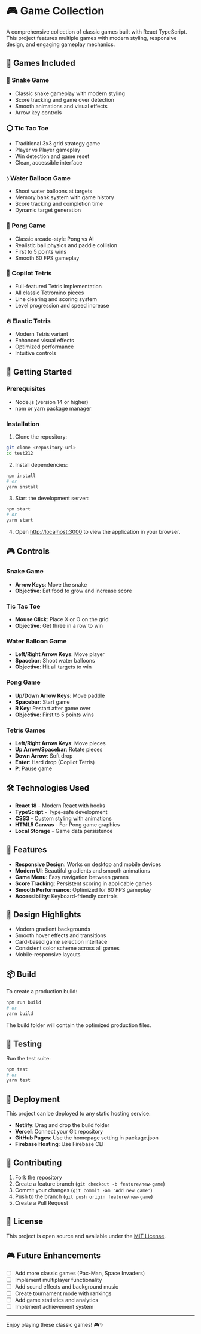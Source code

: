 # 🎮 Game Collection

A comprehensive collection of classic games built with React TypeScript. This project features multiple games with modern styling, responsive design, and engaging gameplay mechanics.

## 🎯 Games Included

### 🐍 Snake Game
- Classic snake gameplay with modern styling
- Score tracking and game over detection
- Smooth animations and visual effects
- Arrow key controls

### ⭕ Tic Tac Toe
- Traditional 3x3 grid strategy game
- Player vs Player gameplay
- Win detection and game reset
- Clean, accessible interface

### 💧 Water Balloon Game
- Shoot water balloons at targets
- Memory bank system with game history
- Score tracking and completion time
- Dynamic target generation

### 🏓 Pong Game
- Classic arcade-style Pong vs AI
- Realistic ball physics and paddle collision
- First to 5 points wins
- Smooth 60 FPS gameplay

### 🧩 Copilot Tetris
- Full-featured Tetris implementation
- All classic Tetromino pieces
- Line clearing and scoring system
- Level progression and speed increase

### 🔥 Elastic Tetris
- Modern Tetris variant
- Enhanced visual effects
- Optimized performance
- Intuitive controls

## 🚀 Getting Started

### Prerequisites
- Node.js (version 14 or higher)
- npm or yarn package manager

### Installation

1. Clone the repository:
```bash
git clone <repository-url>
cd test212
```

2. Install dependencies:
```bash
npm install
# or
yarn install
```

3. Start the development server:
```bash
npm start
# or
yarn start
```

4. Open [http://localhost:3000](http://localhost:3000) to view the application in your browser.

## 🎮 Controls

### Snake Game
- **Arrow Keys**: Move the snake
- **Objective**: Eat food to grow and increase score

### Tic Tac Toe
- **Mouse Click**: Place X or O on the grid
- **Objective**: Get three in a row to win

### Water Balloon Game
- **Left/Right Arrow Keys**: Move player
- **Spacebar**: Shoot water balloons
- **Objective**: Hit all targets to win

### Pong Game
- **Up/Down Arrow Keys**: Move paddle
- **Spacebar**: Start game
- **R Key**: Restart after game over
- **Objective**: First to 5 points wins

### Tetris Games
- **Left/Right Arrow Keys**: Move pieces
- **Up Arrow/Spacebar**: Rotate pieces
- **Down Arrow**: Soft drop
- **Enter**: Hard drop (Copilot Tetris)
- **P**: Pause game

## 🛠 Technologies Used

- **React 18** - Modern React with hooks
- **TypeScript** - Type-safe development
- **CSS3** - Custom styling with animations
- **HTML5 Canvas** - For Pong game graphics
- **Local Storage** - Game data persistence

## 📱 Features

- **Responsive Design**: Works on desktop and mobile devices
- **Modern UI**: Beautiful gradients and smooth animations
- **Game Menu**: Easy navigation between games
- **Score Tracking**: Persistent scoring in applicable games
- **Smooth Performance**: Optimized for 60 FPS gameplay
- **Accessibility**: Keyboard-friendly controls

## 🎨 Design Highlights

- Modern gradient backgrounds
- Smooth hover effects and transitions
- Card-based game selection interface
- Consistent color scheme across all games
- Mobile-responsive layouts

## 📦 Build

To create a production build:

```bash
npm run build
# or
yarn build
```

The build folder will contain the optimized production files.

## 🧪 Testing

Run the test suite:

```bash
npm test
# or
yarn test
```

## 🚀 Deployment

This project can be deployed to any static hosting service:

- **Netlify**: Drag and drop the build folder
- **Vercel**: Connect your Git repository
- **GitHub Pages**: Use the homepage setting in package.json
- **Firebase Hosting**: Use Firebase CLI

## 🤝 Contributing

1. Fork the repository
2. Create a feature branch (`git checkout -b feature/new-game`)
3. Commit your changes (`git commit -am 'Add new game'`)
4. Push to the branch (`git push origin feature/new-game`)
5. Create a Pull Request

## 📄 License

This project is open source and available under the [MIT License](LICENSE).

## 🎮 Future Enhancements

- [ ] Add more classic games (Pac-Man, Space Invaders)
- [ ] Implement multiplayer functionality
- [ ] Add sound effects and background music
- [ ] Create tournament mode with rankings
- [ ] Add game statistics and analytics
- [ ] Implement achievement system

---

Enjoy playing these classic games! 🎮✨
